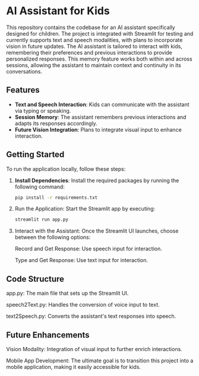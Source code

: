 # AI Assistant for Kids

This repository contains the codebase for an AI assistant specifically designed for children. The project is integrated with Streamlit for testing and currently supports text and speech modalities, with plans to incorporate vision in future updates. The AI assistant is tailored to interact with kids, remembering their preferences and previous interactions to provide personalized responses. This memory feature works both within and across sessions, allowing the assistant to maintain context and continuity in its conversations.

## Features

- **Text and Speech Interaction**: Kids can communicate with the assistant via typing or speaking.
- **Session Memory**: The assistant remembers previous interactions and adapts its responses accordingly.
- **Future Vision Integration**: Plans to integrate visual input to enhance interaction.

## Getting Started

To run the application locally, follow these steps:

1. **Install Dependencies**: Install the required packages by running the following command:
   ```bash
   pip install -r requirements.txt

2. Run the Application: Start the Streamlit app by executing:
   ```bash
   streamlit run app.py

3. Interact with the Assistant: Once the Streamlit UI launches, choose between the following options:

    Record and Get Response: Use speech input for interaction.
   
    Type and Get Response: Use text input for interaction.

## Code Structure
app.py: The main file that sets up the Streamlit UI.

speech2Text.py: Handles the conversion of voice input to text.

text2Speech.py: Converts the assistant's text responses into speech.

## Future Enhancements
Vision Modality: Integration of visual input to further enrich interactions.

Mobile App Development: The ultimate goal is to transition this project into a mobile application, making it easily accessible for kids.
